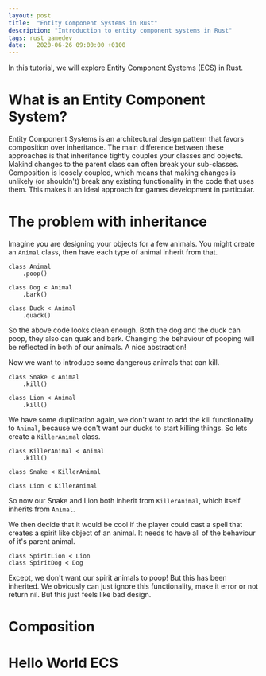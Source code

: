 ```yaml
---
layout: post
title:  "Entity Component Systems in Rust"
description: "Introduction to entity component systems in Rust"
tags: rust gamedev
date:   2020-06-26 09:00:00 +0100
---
```


In this tutorial, we will explore Entity Component Systems (ECS)
in Rust.

# What is an Entity Component System?

Entity Component Systems is an architectural design pattern that
favors composition over inheritance. The main difference between
these approaches is that inheritance tightly couples your classes
and objects. Makind changes to the parent class can often break
your sub-classes. Composition is loosely coupled, which means that
making changes is unlikely (or shouldn't) break any existing
functionality in the code that uses them. This makes it an ideal
approach for games development in particular.

# The problem with inheritance

Imagine you are designing your objects for a few animals. You might
create an `Animal` class, then have each type of animal inherit from
that.

```
class Animal
    .poop()

class Dog < Animal
    .bark()

class Duck < Animal
    .quack()
```

So the above code looks clean enough. Both the dog and the duck can poop,
they also can quak and bark. Changing the behaviour of pooping will be
reflected in both of our animals. A nice abstraction!

Now we want to introduce some dangerous animals that can kill. 

```
class Snake < Animal
    .kill()

class Lion < Animal
    .kill()

```

We have some duplication again, we don't want to add the kill functionality
to `Animal`, because we don't want our ducks to start killing things. So lets
create a `KillerAnimal` class.

```
class KillerAnimal < Animal
    .kill()

class Snake < KillerAnimal

class Lion < KillerAnimal
```

So now our Snake and Lion both inherit from `KillerAnimal`, which itself inherits
from `Animal`.

We then decide that it would be cool if the player could cast a spell that creates
a spirit like object of an animal. It needs to have all of the behaviour of it's
parent animal.

```
class SpiritLion < Lion
class SpiritDog < Dog
```

Except, we don't want our spirit animals to poop! But this has been inherited. We
obviously can just ignore this functionality, make it error or not return nil. But
this just feels like bad design.

# Composition






# Hello World ECS


